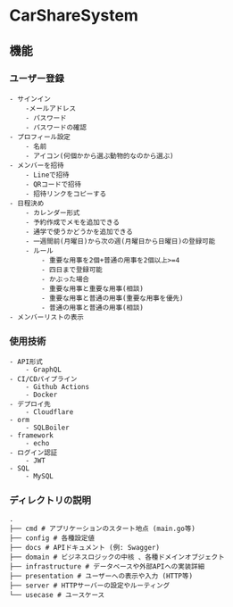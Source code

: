 # CarShareSystem

## 機能

### ユーザー登録
    - サインイン
        -メールアドレス
        - パスワード
        - パスワードの確認
    - プロフィール設定
        - 名前
        - アイコン(何個かから選ぶ動物的なのから選ぶ)
    - メンバーを招待
        - Lineで招待
        - QRコードで招待
        - 招待リンクをコピーする
    - 日程決め
        - カレンダー形式
        - 予約作成でメモを追加できる
        - 通学で使うかどうかを追加できる
        - 一週間前(月曜日)から次の週(月曜日から日曜日)の登録可能
        - ルール
            - 重要な用事を2個+普通の用事を2個以上>=4
            - 四日まで登録可能
            - かぶった場合
            - 重要な用事と重要な用事(相談)
            - 重要な用事と普通の用事(重要な用事を優先)
            - 普通の用事と普通の用事(相談)
    - メンバーリストの表示


### 使用技術
    - API形式
        - GraphQL
    - CI/CDパイプライン
        - Github Actions
        - Docker
    - デプロイ先
        - Cloudflare
    - orm
        - SQLBoiler
    - framework
        - echo
    - ログイン認証
        - JWT
    - SQL
        - MySQL

### ディレクトリの説明


```
.
├── cmd # アプリケーションのスタート地点 (main.go等)
├── config # 各種設定値
├── docs # APIドキュメント (例: Swagger)
├── domain # ビジネスロジックの中核 、各種ドメインオブジェクト
├── infrastructure # データベースや外部APIへの実装詳細
├── presentation # ユーザーへの表⽰や⼊⼒ (HTTP等)
├── server # HTTPサーバーの設定やルーティング
└── usecase # ユースケース
```